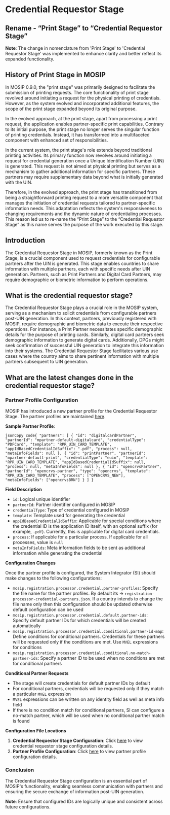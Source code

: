 # Credential Requestor Stage

## Rename - “Print Stage” to “Credential Requestor Stage”

**Note**: The change in nomenclature from 'Print Stage' to 'Credential Requestor Stage' was implemented to enhance clarity and better reflect its expanded functionality.

## History of Print Stage in MOSIP

In MOSIP 0.9.0, the "print stage" was primarily designed to facilitate the submission of printing requests. The core functionality of print stage revolved around initiating a request for the physical printing of credentials. However, as the system evolved and incorporated additional features, the scope of the print stage expanded beyond its original purpose.

In the evolved approach, at the print stage, apart from processing a print request, the application enables partner-specific print capabilities. Contrary to its initial purpose, the print stage no longer serves the singular function of printing credentials. Instead, it has transformed into a multifaceted component with enhanced set of responsibilities.

In the current system, the print stage's role extends beyond traditional printing activities. Its primary function now revolves around initiating a request for credential generation once a Unique Identification Number (UIN) is generated. This request is not aimed at physical printing but serves as a mechanism to gather additional information for specific partners. These partners may require supplementary data beyond what is initially generated with the UIN.

Therefore, in the evolved approach, the print stage has transitioned from being a straightforward printing request to a more versatile component that manages the initiation of credential requests tailored to partner-specific information needs. This adaptation reflects the system's responsiveness to changing requirements and the dynamic nature of credentialing processes. This reason led us to re-name the “Print Stage” to the “Credential Requestor Stage” as this name serves the purpose of the work executed by this stage.

## Introduction

The Credential Requestor Stage in MOSIP, formerly known as the Print Stage, is a crucial component used to request credentials for configurable partners after the UIN is generated. This stage enables countries to share information with multiple partners, each with specific needs after UIN generation. Partners, such as Print Partners and Digital Card Partners, may require demographic or biometric information to perform operations.

## What is the credential requestor stage?

The Credential Requestor Stage plays a crucial role in the MOSIP system, serving as a mechanism to solicit credentials from configurable partners post-UIN generation. In this context, partners, previously registered with MOSIP, require demographic and biometric data to execute their respective operations. For instance, a Print Partner necessitates specific demographic details for the purpose of printing cards. Similarly, digital card partners seek demographic information to generate digital cards. Additionally, DPGs might seek confirmation of successful UIN generation to integrate this information into their systems. The Credential Requestor Stage facilitates various use cases where the country aims to share pertinent information with multiple partners subsequent to UIN generation.

## What are the latest changes done in the credential requestor stage?

### Partner Profile Configuration

MOSIP has introduced a new partner profile for the Credential Requestor Stage. The partner profiles are maintained [here](https://github.com/mosip/mosip-config/blob/develop/registration-processor-credential-partners.json). 

**Sample Partner Profile**:

``jsonCopy code{
  "partners": [
    {
      "id": "digitalcardPartner",
      "partnerId": "mpartner-default-digitalcard",
      "credentialType": "PDFCard",
      "template": "RPR_UIN_CARD_TEMPLATE",
      "appIdBasedCredentialIdSuffix": ".pdf",
      "process": null,
      "metaInfoFields": null
    },
    {
      "id": "printPartner",
      "partnerId": "mpartner-default-print",
      "credentialType": "euin",
      "template": "RPR_UIN_CARD_TEMPLATE",
      "appIdBasedCredentialIdSuffix": null,
      "process": null,
      "metaInfoFields": null
    },
    {
      "id": "opencrvsPartner",
	  "partnerId": "opencrvs-partner",
      "type": "opencrvs",
      "template": "RPR_UIN_CARD_TEMPLATE",
      "process": ["OPENCRVS_NEW"],
      "metaInfoFields": ["opencrvsBRN"]
    }
  ]
}``

**Field Description**

* ``id``: Logical unique identifier
* ``partnerId``: Partner identifier configured in MOSIP
* ``credentialType``: Type of credential configured in MOSIP
* ``template``: Template used for generating the credential
* ``appIdBasedCredentialIdSuffix``: Applicable for special conditions where the credential ID is the application ID itself, 
    with an optional suffix (for example, ``.pdf``). Currently, this is applicable for digital card credentials.
* ``process``: If applicable for a particular process. If applicable for all processes, value is ``null``
* ``metaInfoFields``: Meta information fields to be sent as additional information while generating the credential

**Configuration Changes**

Once the partner profile is configured, the System Integrator (SI) should make changes to the following configurations:

* ``mosip.registration.processor.credential.partner-profiles``: Specify the file name for the partner profiles. By default its → ``registration-processor-credential-partners.json``. If a country intends to change the file name only then this configuration should be updated otherwise default configuration can be used
* ``mosip.registration.processor.credential.default.partner-ids``: Specify default partner IDs for which credentials will be created automatically
* ``mosip.registration.processor.credential.conditional.partner-id-map``: Define conditions for conditional partners. Credentials for these partners will be requested only if the conditions are met. Use ``MVEL`` expressions for conditions
* ``mosip.registration.processor.credential.conditional.no-match-partner-ids``: Specify a partner ID to be used when no conditions are met for conditional partners

**Conditional Partner Requests**

* The stage will create credentials for default partner IDs by default
* For conditional partners, credentials will be requested only if they match a particular ``MVEL`` expression
* ``MVEL`` expressions can be written on any identity field as well as meta info field
* If there is no condition match for conditional partners, SI can configure a no-match partner, which will be used when no conditional partner match is found

**Configuration File Locations**

1. **Credential Requestor Stage Configuration**: Click [here](https://github.com/mosip/mosip-config/blob/develop1-v3/registration-processor-default.properties#L479) to view credential requestor stage configuration details.
2. **Partner Profile Configuration**: Click [here](https://github.com/mosip/mosip-config/blob/develop1-v3/registration-processor-credential-partners.json) to view partner profile configuration details.

### Conclusion

The Credential Requestor Stage configuration is an essential part of MOSIP's functionality, enabling seamless communication with partners and ensuring the secure exchange of information post-UIN generation.

**Note**: Ensure that configured IDs are logically unique and consistent across future configurations.
